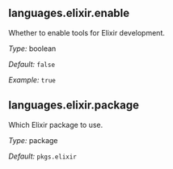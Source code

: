 [comment]: # (Do not edit this file as it is autogenerated. Go to docs/individual-docs if you want to make edits.)


[comment]: # (Please add your documentation on top of this line)

## languages\.elixir\.enable

Whether to enable tools for Elixir development\.



*Type:*
boolean



*Default:*
` false `



*Example:*
` true `



## languages\.elixir\.package



Which Elixir package to use\.



*Type:*
package



*Default:*
` pkgs.elixir `
